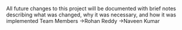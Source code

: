 All future changes to this project will be documented with brief notes describing what was changed, why it was necessary, and how it was implemented
Team Members
->Rohan Reddy
->Naveen Kumar